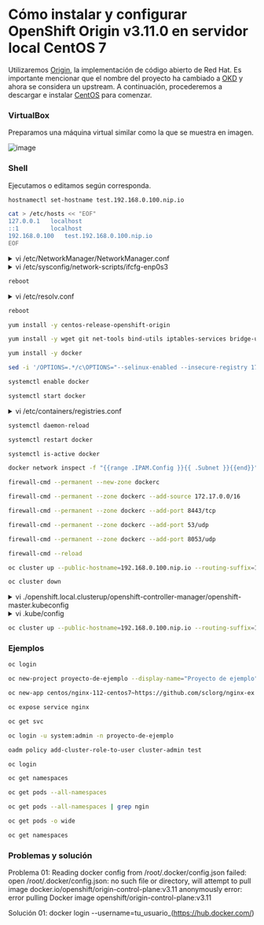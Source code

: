 # Cómo instalar y configurar OpenShift Origin v3.11.0 en servidor local CentOS 7
Utilizaremos [Origin](https://github.com/openshift/origin), la implementación de código abierto de Red Hat. Es importante mencionar que el nombre del proyecto ha cambiado a [OKD](https://github.com/okd-project/okd) y ahora se considera un upstream. A continuación, procederemos a descargar e instalar [CentOS](https://archive.org/download/cent-os-7-dvd-x8664/CentOS-7-x86_64-DVD-2009.iso) para comenzar.

### VirtualBox

Preparamos una máquina virtual similar como la que se muestra en imagen.

![image](https://github.com/ogflobal/My-OpenShift-Origin-v3.11.0-on-Centos-7-locally/assets/74718043/2d327cf1-77a4-41d3-9b03-e8abfa644121)

### Shell

Ejecutamos o editamos según corresponda.

```bash
hostnamectl set-hostname test.192.168.0.100.nip.io
```

```bash
cat > /etc/hosts << "EOF"
127.0.0.1   localhost
::1         localhost
192.168.0.100   test.192.168.0.100.nip.io
EOF
```

<details>
<summary>vi /etc/NetworkManager/NetworkManager.conf</summary>
<p>

```
...
[main]
...
dns=none
...
```

</p>
</details>

<details>
<summary>vi /etc/sysconfig/network-scripts/ifcfg-enp0s3</summary>
<p>

```
...
GATEWAY="192.168.0.1"
PEERDNS="no"
DNS1="8.8.8.8"
IPV6_PRIVACY="no"
```

</p>
</details>

```bash
reboot
```

<details>
<summary>vi /etc/resolv.conf</summary>
<p>

```
...
search nip.io
nameserver 8.8.8.8
```

</p>
</details>

```bash
reboot
```

```bash
yum install -y centos-release-openshift-origin
```

```bash
yum install -y wget git net-tools bind-utils iptables-services bridge-utils bash-completion origin-clients
```

```bash
yum install -y docker
```

```bash
sed -i '/OPTIONS=.*/c\OPTIONS="--selinux-enabled --insecure-registry 172.30.0.0/16"' /etc/sysconfig/docker
```

```bash
systemctl enable docker
```

```bash
systemctl start docker
```

<details>
<summary>vi /etc/containers/registries.conf</summary>
<p>

```
...
[registries.insecure]
registries = ['172.30.0.0/16']
...
```

</p>
</details>

```bash
systemctl daemon-reload
```

```bash
systemctl restart docker
```

```bash
systemctl is-active docker
```

```bash
docker network inspect -f "{{range .IPAM.Config }}{{ .Subnet }}{{end}}" bridge
```

```bash
firewall-cmd --permanent --new-zone dockerc

```

```bash
firewall-cmd --permanent --zone dockerc --add-source 172.17.0.0/16
```

```bash
firewall-cmd --permanent --zone dockerc --add-port 8443/tcp
```

```bash
firewall-cmd --permanent --zone dockerc --add-port 53/udp
```

```bash
firewall-cmd --permanent --zone dockerc --add-port 8053/udp
```

```bash
firewall-cmd --reload
```

```bash
oc cluster up --public-hostname=192.168.0.100.nip.io --routing-suffix=192.168.0.100.nip.io
```

```bash
oc cluster down
```

<details>
<summary>vi ./openshift.local.clusterup/openshift-controller-manager/openshift-master.kubeconfig</summary>
<p>

```
apiVersion: v1
clusters:
- cluster:
...
server: https://192.168.0.100.nip.io:8443
name: 127-0-0-1:8443
...
```

</p>
</details>

<details>
<summary>vi .kube/config</summary>
<p>

```
apiVersion: v1
clusters:
- cluster:
...
server: https://192.168.0.100.nip.io:8443
name: 127-0-0-1:8443
...
```

</p>
</details>

```bash
oc cluster up --public-hostname=192.168.0.100.nip.io --routing-suffix=192.168.0.100.nip.io
```

### Ejemplos
```bash
oc login

oc new-project proyecto-de-ejemplo --display-name="Proyecto de ejemplo" --description="Servidores web"

oc new-app centos/nginx-112-centos7~https://github.com/sclorg/nginx-ex --name=nginx 

oc expose service nginx

oc get svc

oc login -u system:admin -n proyecto-de-ejemplo

oadm policy add-cluster-role-to-user cluster-admin test

oc login

oc get namespaces

oc get pods --all-namespaces

oc get pods --all-namespaces | grep ngin

oc get pods -o wide

oc get namespaces
```

### Problemas y solución
Problema 01: Reading docker config from /root/.docker/config.json failed: open /root/.docker/config.json: no such file or directory, will attempt to pull image docker.io/openshift/origin-control-plane:v3.11 anonymously
error: error pulling Docker image openshift/origin-control-plane:v3.11

Solución 01: docker login --username=tu_usuario_(https://hub.docker.com/)

